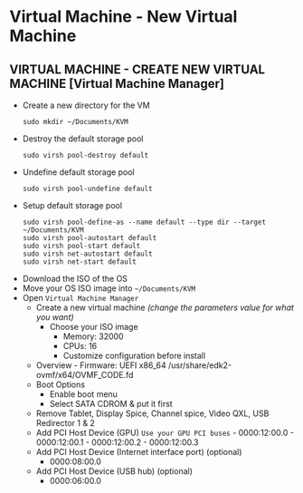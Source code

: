 # Virtual Machine - New Virtual Machine
## VIRTUAL MACHINE - CREATE NEW VIRTUAL MACHINE [Virtual Machine Manager]

- Create a new directory for the VM
  ```
  sudo mkdir ~/Documents/KVM
  ```
- Destroy the default storage pool
  ```
  sudo virsh pool-destroy default
  ```
- Undefine default storage pool
  ```
  sudo virsh pool-undefine default
  ```
- Setup default storage pool
  ```
  sudo virsh pool-define-as --name default --type dir --target ~/Documents/KVM
  sudo virsh pool-autostart default
  sudo virsh pool-start default
  sudo virsh net-autostart default
  sudo virsh net-start default
  ```
- Download the ISO of the OS
- Move your OS ISO image into `~/Documents/KVM`
- Open `Virtual Machine Manager`
	- Create a new virtual machine *(change the parameters value for what you want)*
		- Choose your ISO image
    		- Memory: 32000
    		- CPUs: 16
    		- Customize configuration before install
  	- Overview
    		- Firmware: UEFI x86_64 /usr/share/edk2-ovmf/x64/OVMF_CODE.fd
  	- Boot Options
	  	- Enable boot menu
	  	- Select SATA CDROM & put it first
  	- Remove Tablet, Display Spice, Channel spice, Video QXL, USB Redirector 1 & 2
  	- Add PCI Host Device (GPU) `Use your GPU PCI buses`
    		- 0000:12:00.0 
    		- 0000:12:00.1 
    		- 0000:12:00.2 
    		- 0000:12:00.3
	- Add PCI Host Device (Internet interface port) (optional)
		- 0000:08:00.0
	- Add PCI Host Device (USB hub) (optional)
		- 0000:06:00.0
